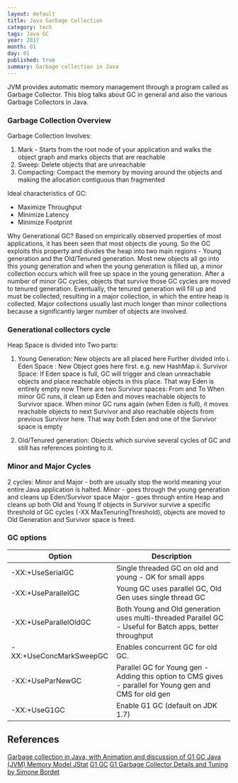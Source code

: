 ```yaml
---
layout: default
title: Java Garbage Collection
category: tech
tags: Java GC
year: 2017
month: 01
day: 01
published: true
summary: Garbage collection in Java
---
```


JVM provides automatic memory management through a program called as Garbage Collector. This blog talks about GC in general
and also the various Garbage Collectors in Java.

### Garbage Collection Overview
Garbage Collection Involves:
1. Mark - Starts from the root node of your application and walks the object graph and marks objects that are reachable
2. Sweep: Delete objects that are unreachable
3. Compacting: Compact the memory by moving around the objects and making the allocation contiguous than fragmented

Ideal characteristics of GC:
- Maximize Throughput
- Minimize Latency
- Minimize Footprint

Why Generational GC?
Based on empirically observed properties of most applications, it has been seen that most objects die young.
So the GC exploits this property and divides the heap into two main regions - Young generation and the Old/Tenured generation.
Most new objects all go into this young generation and when the young generation is filled up, a minor collection occurs
which will free up space in the young generation.
After a number of minor GC cycles, objects that survive those GC cycles are moved to tenured generation.
Eventually, the tenured generation will fill up and must be collected, resulting in a major collection, in which the entire heap is collected.
Major collections usually last much longer than minor collections because a significantly larger number of objects are involved.

### Generational collectors cycle
Heap Space is divided into Two parts:
1. Young Generation: New objects are all placed here
   Further divided into
   i. Eden Space : New Object goes here first. e.g. new HashMap
   ii. Survivor Space: If Eden space is full, GC will trigger and clean unreachable objects and place reachable objects in this place.
       That way Eden is entirely empty now
      There are two Survivor spaces: From and To
      When minor GC runs, it clean up Eden and moves reachable objects to Survivor space.
      When minor GC runs again (when Eden is full), it moves reachable objects to next Survivor and also reachable objects from previous Survivor here.
      That way both Eden and one of the Survivor space is empty

2. Old/Tenured generation:
  Objects which survive several cycles of GC and still has references pointing to it.

### Minor and Major Cycles
2 cycles: Minor and Major - both are usually stop the world meaning your entire Java application is halted.
Minor - goes through the young generation and cleans up Eden/Survivor space
Major - goes through entire Heap and cleans up both Old and Young
If objects in Survivor survive a specific threshold of GC cycles (-XX MaxTenuringThreshold), objects are moved to Old Generation and Survivor space is freed.


### GC options

Option | Description
------------ | -------------
-XX:+UseSerialGC  | Single threaded GC on old and young - OK for small apps
-XX:+UseParallelGC | Young GC uses parallel GC, Old Gen uses single thread GC
-XX:+UseParallelOldGC |Both Young and Old generation uses multi-threaded Parallel GC - Useful for Batch apps, better throughput
-XX:+UseConcMarkSweepGC | Enables concurrent GC for old GC.
-XX:+UseParNewGC  | Parallel GC for Young gen - Adding this option to CMS gives - parallel for Young gen and CMS for old gen
-XX:+UseG1GC | Enable G1 GC (default on JDK 1.7)

## References

[Garbage collection in Java, with Animation and discussion of G1 GC ](https://www.youtube.com/watch?v=UnaNQgzw4zY)
[Java (JVM) Memory Model ](http://www.journaldev.com/2856/java-jvm-memory-model-memory-management-in-java)
[JStat](https://docs.oracle.com/javase/8/docs/technotes/tools/unix/jstat.html)
[G1 GC](https://www.infoq.com/articles/G1-One-Garbage-Collector-To-Rule-Them-All)
[G1 Garbage Collector Details and Tuning by Simone Bordet](https://www.youtube.com/watch?v=Gee7QfoY8ys)

